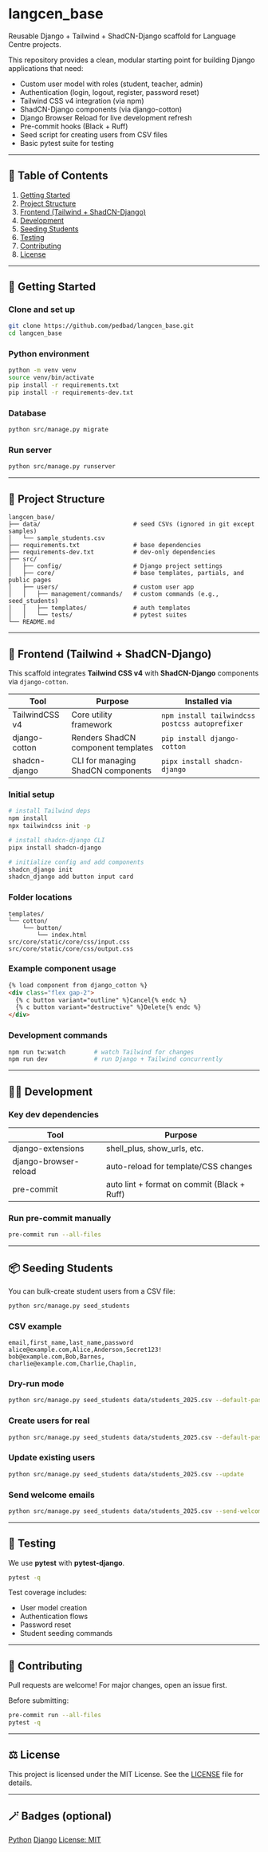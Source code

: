 
# langcen_base

Reusable Django + Tailwind + ShadCN-Django scaffold for Language Centre projects.

This repository provides a clean, modular starting point for building Django applications that need:
- Custom user model with roles (student, teacher, admin)
- Authentication (login, logout, register, password reset)
- Tailwind CSS v4 integration (via npm)
- ShadCN-Django components (via django-cotton)
- Django Browser Reload for live development refresh
- Pre-commit hooks (Black + Ruff)
- Seed script for creating users from CSV files
- Basic pytest suite for testing

---

## 🧭 Table of Contents
1. [Getting Started](#getting-started)
2. [Project Structure](#project-structure)
3. [Frontend (Tailwind + ShadCN-Django)](#frontend-tailwind--shadcn-django)
4. [Development](#development)
5. [Seeding Students](#seeding-students)
6. [Testing](#testing)
7. [Contributing](#contributing)
8. [License](#license)

---

## 🚀 Getting Started

### Clone and set up
```bash
git clone https://github.com/pedbad/langcen_base.git
cd langcen_base
```

### Python environment
```bash
python -m venv venv
source venv/bin/activate
pip install -r requirements.txt
pip install -r requirements-dev.txt
```

### Database
```bash
python src/manage.py migrate
```

### Run server
```bash
python src/manage.py runserver
```

---

## 🧱 Project Structure

```
langcen_base/
├── data/                          # seed CSVs (ignored in git except samples)
│   └── sample_students.csv
├── requirements.txt               # base dependencies
├── requirements-dev.txt           # dev-only dependencies
├── src/
│   ├── config/                    # Django project settings
│   ├── core/                      # base templates, partials, and public pages
│   ├── users/                     # custom user app
│   │   ├── management/commands/   # custom commands (e.g., seed_students)
│   │   ├── templates/             # auth templates
│   │   └── tests/                 # pytest suites
└── README.md
```

---

## 🎨 Frontend (Tailwind + ShadCN-Django)

This scaffold integrates **Tailwind CSS v4** with **ShadCN-Django** components via `django-cotton`.

| Tool | Purpose | Installed via |
|------|----------|----------------|
| TailwindCSS v4 | Core utility framework | `npm install tailwindcss postcss autoprefixer` |
| django-cotton | Renders ShadCN component templates | `pip install django-cotton` |
| shadcn-django | CLI for managing ShadCN components | `pipx install shadcn-django` |

### Initial setup
```bash
# install Tailwind deps
npm install
npx tailwindcss init -p

# install shadcn-django CLI
pipx install shadcn-django

# initialize config and add components
shadcn_django init
shadcn_django add button input card
```

### Folder locations
```
templates/
└── cotton/
    └── button/
        └── index.html
src/core/static/core/css/input.css
src/core/static/core/css/output.css
```

### Example component usage
```html
{% load component from django_cotton %}
<div class="flex gap-2">
  {% c button variant="outline" %}Cancel{% endc %}
  {% c button variant="destructive" %}Delete{% endc %}
</div>
```

### Development commands
```bash
npm run tw:watch        # watch Tailwind for changes
npm run dev             # run Django + Tailwind concurrently
```

---

## 🧑‍💻 Development

### Key dev dependencies
| Tool | Purpose |
|------|----------|
| django-extensions | shell_plus, show_urls, etc. |
| django-browser-reload | auto-reload for template/CSS changes |
| pre-commit | auto lint + format on commit (Black + Ruff) |

### Run pre-commit manually
```bash
pre-commit run --all-files
```

---

## 📦 Seeding Students

You can bulk-create student users from a CSV file:

```bash
python src/manage.py seed_students
```

### CSV example
```
email,first_name,last_name,password
alice@example.com,Alice,Anderson,Secret123!
bob@example.com,Bob,Barnes,
charlie@example.com,Charlie,Chaplin,
```

### Dry-run mode
```bash
python src/manage.py seed_students data/students_2025.csv --default-password=ChangeMe123! --dry-run
```

### Create users for real
```bash
python src/manage.py seed_students data/students_2025.csv --default-password=ChangeMe123!
```

### Update existing users
```bash
python src/manage.py seed_students data/students_2025.csv --update
```

### Send welcome emails
```bash
python src/manage.py seed_students data/students_2025.csv --send-welcome --site-domain=127.0.0.1:8000
```

---

## 🧪 Testing

We use **pytest** with **pytest-django**.

```bash
pytest -q
```

Test coverage includes:
- User model creation
- Authentication flows
- Password reset
- Student seeding commands

---

## 🤝 Contributing

Pull requests are welcome!
For major changes, open an issue first.

Before submitting:
```bash
pre-commit run --all-files
pytest -q
```

---

## ⚖️ License

This project is licensed under the MIT License. See the [LICENSE](LICENSE) file for details.

---

## 🪄 Badges (optional)

[Python](https://img.shields.io/badge/python-3.13-blue)
[Django](https://img.shields.io/badge/django-5.2-green)
[License: MIT](https://img.shields.io/badge/License-MIT-yellow.svg)
